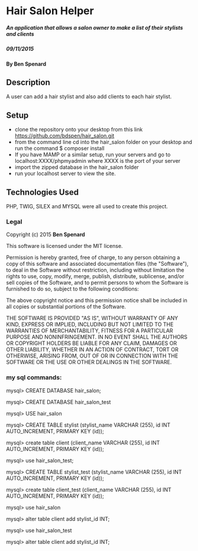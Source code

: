 # Hair Salon Helper

##### An application that allows a salon owner to make a list of their stylists and clients
##### 09/11/2015

#### By **Ben Spenard**

## Description

A user can add a hair stylist and also add clients to each hair stylist.

## Setup
* clone the repository onto your desktop from this link https://github.com/bdspen/hair_salon.git
* from the command line cd into the hair_salon folder on your desktop and run the command $ composer install
* If you have MAMP or a similar setup, run your servers and go to localhost:XXXX/phpmyadmin where XXXX is the port of your server
* import the zipped database in the hair_salon folder
* run your localhost server to view the site.


## Technologies Used

PHP, TWIG, SILEX and MYSQL were all used to create this project.

### Legal

Copyright (c) 2015 **Ben Spenard**

This software is licensed under the MIT license.

Permission is hereby granted, free of charge, to any person obtaining a copy
of this software and associated documentation files (the "Software"), to deal
in the Software without restriction, including without limitation the rights
to use, copy, modify, merge, publish, distribute, sublicense, and/or sell
copies of the Software, and to permit persons to whom the Software is
furnished to do so, subject to the following conditions:

The above copyright notice and this permission notice shall be included in
all copies or substantial portions of the Software.

THE SOFTWARE IS PROVIDED "AS IS", WITHOUT WARRANTY OF ANY KIND, EXPRESS OR
IMPLIED, INCLUDING BUT NOT LIMITED TO THE WARRANTIES OF MERCHANTABILITY,
FITNESS FOR A PARTICULAR PURPOSE AND NONINFRINGEMENT. IN NO EVENT SHALL THE
AUTHORS OR COPYRIGHT HOLDERS BE LIABLE FOR ANY CLAIM, DAMAGES OR OTHER
LIABILITY, WHETHER IN AN ACTION OF CONTRACT, TORT OR OTHERWISE, ARISING FROM,
OUT OF OR IN CONNECTION WITH THE SOFTWARE OR THE USE OR OTHER DEALINGS IN
THE SOFTWARE.

### my sql commands:

mysql> CREATE DATABASE hair_salon;

mysql> CREATE DATABASE hair_salon_test

mysql> USE hair_salon

mysql> CREATE TABLE stylist (stylist_name VARCHAR (255), id INT AUTO_INCREMENT, PRIMARY KEY (id));

mysql> create table client (client_name VARCHAR (255), id INT AUTO_INCREMENT, PRIMARY KEY (id));

mysql> use hair_salon_test;

mysql> CREATE TABLE stylist_test (stylist_name VARCHAR (255), id INT AUTO_INCREMENT, PRIMARY KEY (id));


mysql> create table client_test (client_name VARCHAR (255), id INT AUTO_INCREMENT, PRIMARY KEY (id));

mysql> use hair_salon

mysql> alter table client add stylist_id INT;

mysql> use hair_salon_test

mysql> alter table client add stylist_id INT;
